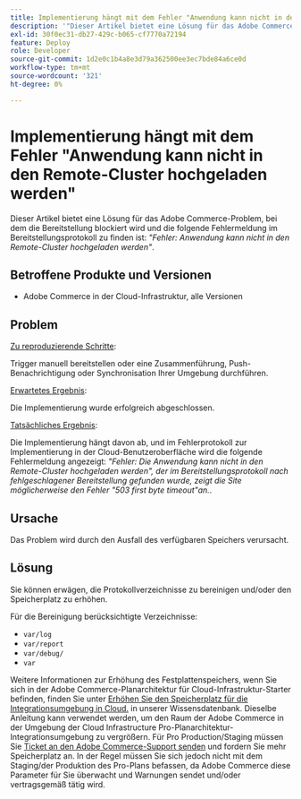 ```yaml
---
title: Implementierung hängt mit dem Fehler "Anwendung kann nicht in den Remote-Cluster hochgeladen werden"
description: '"Dieser Artikel bietet eine Lösung für das Adobe Commerce-Problem, bei dem die Bereitstellung blockiert wird und die folgende Fehlermeldung im Bereitstellungsprotokoll zu finden ist: *"Fehler: Anwendung kann nicht in den Remote-Cluster hochgeladen werden"*."'
exl-id: 30f0ec31-db27-429c-b065-cf7770a72194
feature: Deploy
role: Developer
source-git-commit: 1d2e0c1b4a8e3d79a362500ee3ec7bde84a6ce0d
workflow-type: tm+mt
source-wordcount: '321'
ht-degree: 0%

---
```


# Implementierung hängt mit dem Fehler &quot;Anwendung kann nicht in den Remote-Cluster hochgeladen werden&quot;

Dieser Artikel bietet eine Lösung für das Adobe Commerce-Problem, bei dem die Bereitstellung blockiert wird und die folgende Fehlermeldung im Bereitstellungsprotokoll zu finden ist: *&quot;Fehler: Anwendung kann nicht in den Remote-Cluster hochgeladen werden&quot;*.

## Betroffene Produkte und Versionen

* Adobe Commerce in der Cloud-Infrastruktur, alle Versionen

## Problem

<u>Zu reproduzierende Schritte</u>:

Trigger manuell bereitstellen oder eine Zusammenführung, Push-Benachrichtigung oder Synchronisation Ihrer Umgebung durchführen.

<u>Erwartetes Ergebnis</u>:

Die Implementierung wurde erfolgreich abgeschlossen.

<u>Tatsächliches Ergebnis</u>:

Die Implementierung hängt davon ab, und im Fehlerprotokoll zur Implementierung in der Cloud-Benutzeroberfläche wird die folgende Fehlermeldung angezeigt: *&quot;Fehler: Die Anwendung kann nicht in den Remote-Cluster hochgeladen werden&quot;, der im Bereitstellungsprotokoll nach fehlgeschlagener Bereitstellung gefunden wurde, zeigt die Site möglicherweise den Fehler &quot;503 first byte timeout&quot;an.*.

## Ursache

Das Problem wird durch den Ausfall des verfügbaren Speichers verursacht.

## Lösung

Sie können erwägen, die Protokollverzeichnisse zu bereinigen und/oder den Speicherplatz zu erhöhen.

Für die Bereinigung berücksichtigte Verzeichnisse:

* `var/log`
* `var/report`
* `var/debug/`
* `var`

Weitere Informationen zur Erhöhung des Festplattenspeichers, wenn Sie sich in der Adobe Commerce-Planarchitektur für Cloud-Infrastruktur-Starter befinden, finden Sie unter [Erhöhen Sie den Speicherplatz für die Integrationsumgebung in Cloud.](/help/how-to/general/increase-disk-space-for-integration-environment-on-cloud.md) in unserer Wissensdatenbank. Dieselbe Anleitung kann verwendet werden, um den Raum der Adobe Commerce in der Umgebung der Cloud Infrastructure Pro-Planarchitektur-Integrationsumgebung zu vergrößern. Für Pro Production/Staging müssen Sie [Ticket an den Adobe Commerce-Support senden](/help/help-center-guide/help-center/magento-help-center-user-guide.md#submit-ticket-Submit-a-support-ticket) und fordern Sie mehr Speicherplatz an. In der Regel müssen Sie sich jedoch nicht mit dem Staging/der Produktion des Pro-Plans befassen, da Adobe Commerce diese Parameter für Sie überwacht und Warnungen sendet und/oder vertragsgemäß tätig wird.
